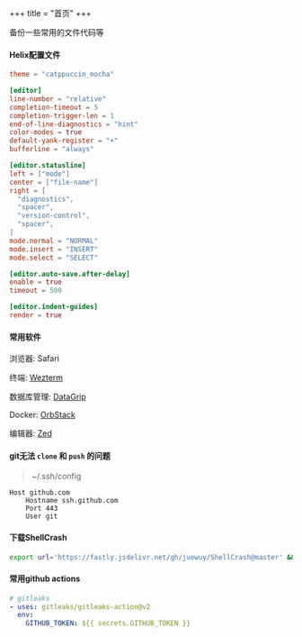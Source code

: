 +++
title = "首页"
+++

备份一些常用的文件代码等

#### Helix配置文件

```toml
theme = "catppuccin_mocha"

[editor]
line-number = "relative"
completion-timeout = 5
completion-trigger-len = 1
end-of-line-diagnostics = "hint"
color-modes = true
default-yank-register = "+"
bufferline = "always"

[editor.statusline]
left = ["mode"]
center = ["file-name"]
right = [
  "diagnostics",
  "spacer",
  "version-control",
  "spacer",
]
mode.normal = "NORMAL"
mode.insert = "INSERT"
mode.select = "SELECT"

[editor.auto-save.after-delay]
enable = true
timeout = 500

[editor.indent-guides]
render = true
```

#### 常用软件

浏览器: Safari

终端: [Wezterm](https://wezfurlong.org/wezterm/index.html)

数据库管理: [DataGrip](https://www.jetbrains.com/zh-cn/datagrip/)

Docker: [OrbStack](https://orbstack.dev)

编辑器: [Zed](https://zed.dev)

#### git无法 `clone` 和 `push` 的问题

> ~/.ssh/config

```
Host github.com
    Hostname ssh.github.com
    Port 443
    User git
```

#### 下载ShellCrash

```bash
export url='https://fastly.jsdelivr.net/gh/juewuy/ShellCrash@master' && sh -c "$(curl -kfsSl $url/install.sh)" && source /etc/profile &> /dev/null
```

#### 常用github actions

```yaml
# gitleaks
- uses: gitleaks/gitleaks-action@v2
  env:
    GITHUB_TOKEN: ${{ secrets.GITHUB_TOKEN }}
```
